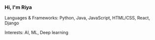 <h3>Hi, I'm Riya</h3>
<p>Languages & Frameworks: Python, Java, JavaScript, HTML/CSS, React, Django</p>
<p>Interests: AI, ML, Deep learning</p>
